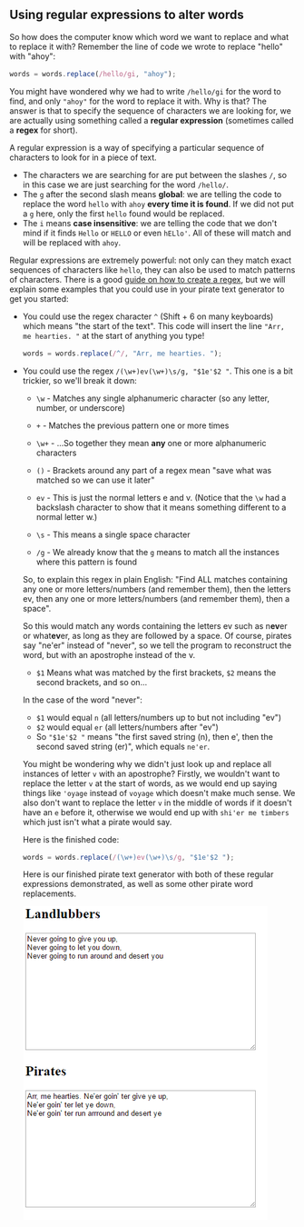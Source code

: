 ## Using regular expressions to alter words

So how does the computer know which word we want to replace and what to replace it with? Remember the line of code we wrote to replace "hello" with "ahoy":

```JavaScript
words = words.replace(/hello/gi, "ahoy");
```

You might have wondered why we had to write `/hello/gi` for the word to find, and only `"ahoy"` for the word to replace it with. Why is that? The answer is that to specify the sequence of characters we are looking for, we are actually using something called a **regular expression** (sometimes called a **regex** for short).

A regular expression is a way of specifying a particular sequence of characters to look for in a piece of text.

- The characters we are searching for are put between the slashes `/`, so in this case we are just searching for the word `/hello/`.
- The `g` after the second slash means **global**: we are telling the code to replace the word `hello` with `ahoy` **every time it is found**. If we did not put a `g` here, only the first `hello` found would be replaced.
- The `i` means **case insensitive**: we are telling the code that we don't mind if it finds `Hello` or `HELLO` or even `hELlo'`. All of these will match and will be replaced with `ahoy`.

Regular expressions are extremely powerful: not only can they match exact sequences of characters like `hello`, they can also be used to match patterns of characters. There is a good [guide on how to create a regex](https://developer.mozilla.org/en/docs/Web/JavaScript/Guide/Regular_Expressions), but we will explain some examples that you could use in your pirate text generator to get you started:

- You could use the regex character `^` (Shift + 6 on many keyboards) which means "the start of the text". This code will insert the line `"Arr, me hearties. "` at the start of anything you type!
  
  ```JavaScript
  words = words.replace(/^/, "Arr, me hearties. ");
  ```

- You could use the regex `/(\w+)ev(\w+)\s/g, "$1e'$2 "`. This one is a bit trickier, so we'll break it down:

  - `\w` - Matches any single alphanumeric character (so any letter, number, or underscore)
  - `+` - Matches the previous pattern one or more times
  - `\w+` - ...So together they mean **any** one or more alphanumeric characters

  - `()` - Brackets around any part of a regex mean "save what was matched so we can use it later"

  - `ev` - This is just the normal letters e and v. (Notice that the `\w` had a backslash character to show that it means something different to a normal letter w.)
  - `\s` - This means a single space character
  - `/g` - We already know that the `g` means to match all the instances where this pattern is found

  So, to explain this regex in plain English: "Find ALL matches containing any one or more letters/numbers (and remember them), then the letters ev, then any one or more letters/numbers (and remember them), then a space".

  So this would match any words containing the letters ev such as n**ev**er or what**ev**er, as long as they are followed by a space. Of course, pirates say "ne'er" instead of "never", so we tell the program to reconstruct the word, but with an apostrophe instead of the v.

  - `$1` Means what was matched by the first brackets, `$2` means the second brackets, and so on...

  In the case of the word "never":
  
  - `$1` would equal `n` (all letters/numbers up to but not including "ev")
  - `$2` would equal `er` (all letters/numbers after "ev")
  - So `"$1e'$2 "` means "the first saved string (n), then e', then the second saved string (er)", which equals `ne'er`.

  You might be wondering why we didn't just look up and replace all instances of letter `v` with an apostrophe? Firstly, we wouldn't want to replace the letter `v` at the start of words, as we would end up saying things like `'oyage` instead of `voyage` which doesn't make much sense. We also don't want to replace the letter `v` in the middle of words if it doesn't have an `e` before it, otherwise we would end up with `shi'er me timbers` which just isn't what a pirate would say.

  Here is the finished code:

  ```JavaScript
  words = words.replace(/(\w+)ev(\w+)\s/g, "$1e'$2 ");
  ```
  
  Here is our finished pirate text generator with both of these regular expressions demonstrated, as well as some other pirate word replacements.

  ![Finished pirate](images/finished-pirate.png)



